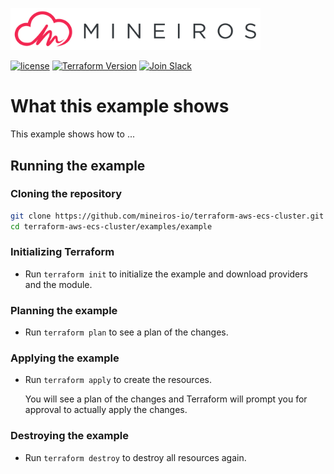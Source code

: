 [<img src="https://raw.githubusercontent.com/mineiros-io/brand/3bffd30e8bdbbde32c143e2650b2faa55f1df3ea/mineiros-primary-logo.svg" width="400"/>][homepage]

[![license][badge-license]][apache20]
[![Terraform Version][badge-terraform]][releases-terraform]
[![Join Slack][badge-slack]][slack]

# What this example shows

This example shows how to ...

## Running the example

### Cloning the repository

```bash
git clone https://github.com/mineiros-io/terraform-aws-ecs-cluster.git
cd terraform-aws-ecs-cluster/examples/example
```

### Initializing Terraform

- Run `terraform init` to initialize the example and download providers and the module.

### Planning the example

- Run `terraform plan` to see a plan of the changes.

### Applying the example

- Run `terraform apply` to create the resources.

  You will see a plan of the changes and Terraform will prompt you for approval to actually apply the changes.

### Destroying the example

- Run `terraform destroy` to destroy all resources again.

<!-- References -->

<!-- markdown-link-check-disable -->

[main.tf]: https://github.com/mineiros-io/terraform-aws-ecs-cluster/blob/master/examples/example/main.tf

<!-- markdown-link-check-enable -->

[homepage]: https://mineiros.io/?ref=terraform-aws-ecs-cluster
[badge-license]: https://img.shields.io/badge/license-Apache%202.0-brightgreen.svg
[badge-terraform]: https://img.shields.io/badge/Terraform-1.x-623CE4.svg?logo=terraform

[releases-terraform]: https://github.com/hashicorp/terraform/releases
[apache20]: https://opensource.org/licenses/Apache-2.0
[slack]: https://join.slack.com/t/mineiros-community/shared_invite/zt-ehidestg-aLGoIENLVs6tvwJ11w9WGg
[badge-slack]: https://img.shields.io/badge/slack-@mineiros--community-f32752.svg?logo=slack
